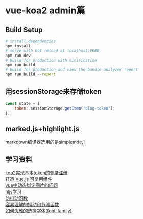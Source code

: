 # vue-koa2 admin篇

## Build Setup
``` bash
# install dependencies
npm install
# serve with hot reload at localhost:8080
npm run dev
# build for production with minification
npm run build
# build for production and view the bundle analyzer report
npm run build --report
```
## 用sessionStorage来存储token

```javascript
const state = {
    token: sessionStorage.getItem('blog-token');
};
```
## marked.js+highlight.js
markdown编译器选用的是simplemde,]

## 学习资料
[koa2实现基本token的登录注册](https://github.com/sinner77/vue-koa2-login)   <br/>
[打造 Vue.js 可复用组件](http://www.jianshu.com/p/79a37137e45d)   <br/>
[vue中动态绑定图片的问题](http://www.cnblogs.com/hongmaju/p/6877090.html)   <br/>
[hljs学习](http://blog.csdn.net/spy19881201/article/details/38866033)<br/>
[防抖动函数](http://jinlong.github.io/2016/04/24/Debouncing-and-Throttling-Explained-Through-Examples/)   <br/>
[容易理解的抖动和节流函数](https://segmentfault.com/a/1190000005926579)   <br/>
[如何优雅的选择字体(font-family)](https://segmentfault.com/a/1190000006110417)
